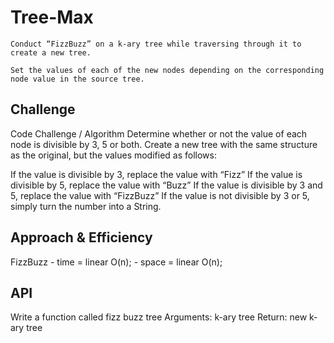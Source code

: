 # Tree-Max

    Conduct “FizzBuzz” on a k-ary tree while traversing through it to create a new tree.

    Set the values of each of the new nodes depending on the corresponding node value in the source tree.

## Challenge

Code Challenge / Algorithm
Determine whether or not the value of each node is divisible by 3, 5 or both. Create a new tree with the same structure as the original, but the values modified as follows:

If the value is divisible by 3, replace the value with “Fizz”
If the value is divisible by 5, replace the value with “Buzz”
If the value is divisible by 3 and 5, replace the value with “FizzBuzz”
If the value is not divisible by 3 or 5, simply turn the number into a String.

## Approach & Efficiency

FizzBuzz - time = linear O(n);
         - space = linear O(n);

## API

Write a function called fizz buzz tree
    Arguments: k-ary tree
    Return: new k-ary tree
